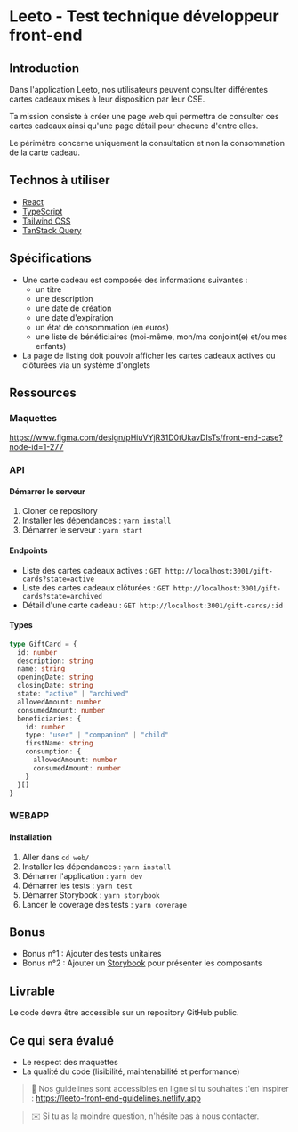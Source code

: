# Leeto - Test technique développeur front-end

## Introduction

Dans l'application Leeto, nos utilisateurs peuvent consulter différentes cartes cadeaux mises à leur disposition par leur CSE.

Ta mission consiste à créer une page web qui permettra de consulter ces cartes cadeaux ainsi qu'une page détail pour chacune d'entre elles.

Le périmètre concerne uniquement la consultation et non la consommation de la carte cadeau.

## Technos à utiliser

- [React](https://react.dev)
- [TypeScript](https://typescriptlang.org)
- [Tailwind CSS](https://tailwindcss.com)
- [TanStack Query](https://tanstack.com/query)

## Spécifications

- Une carte cadeau est composée des informations suivantes :
  - un titre
  - une description
  - une date de création
  - une date d'expiration
  - un état de consommation (en euros)
  - une liste de bénéficiaires (moi-même, mon/ma conjoint(e) et/ou mes enfants)
- La page de listing doit pouvoir afficher les cartes cadeaux actives ou clôturées via un système d'onglets

## Ressources

### Maquettes

https://www.figma.com/design/pHiuVYjR31D0tUkavDIsTs/front-end-case?node-id=1-277

### API

#### Démarrer le serveur

1. Cloner ce repository
2. Installer les dépendances : `yarn install`
3. Démarrer le serveur : `yarn start`

#### Endpoints

- Liste des cartes cadeaux actives : `GET http://localhost:3001/gift-cards?state=active`
- Liste des cartes cadeaux clôturées : `GET http://localhost:3001/gift-cards?state=archived`
- Détail d'une carte cadeau : `GET http://localhost:3001/gift-cards/:id`

#### Types

```typescript
type GiftCard = {
  id: number
  description: string
  name: string
  openingDate: string
  closingDate: string
  state: "active" | "archived"
  allowedAmount: number
  consumedAmount: number
  beneficiaries: {
    id: number
    type: "user" | "companion" | "child"
    firstName: string
    consumption: {
      allowedAmount: number
      consumedAmount: number
    }
  }[]
}
```

### WEBAPP

#### Installation

1. Aller dans `cd web/`
2. Installer les dépendances : `yarn install`
3. Démarrer l'application : `yarn dev`
4. Démarrer les tests : `yarn test`
5. Démarrer Storybook : `yarn storybook`
6. Lancer le coverage des tests : `yarn coverage`

## Bonus

- Bonus n°1 : Ajouter des tests unitaires
- Bonus n°2 : Ajouter un [Storybook](https://storybook.js.org) pour présenter les composants

## Livrable

Le code devra être accessible sur un repository GitHub public.

## Ce qui sera évalué

- Le respect des maquettes
- La qualité du code (lisibilité, maintenabilité et performance)

> 📒 Nos guidelines sont accessibles en ligne si tu souhaites t'en inspirer : https://leeto-front-end-guidelines.netlify.app

> ✉️ Si tu as la moindre question, n'hésite pas à nous contacter.
